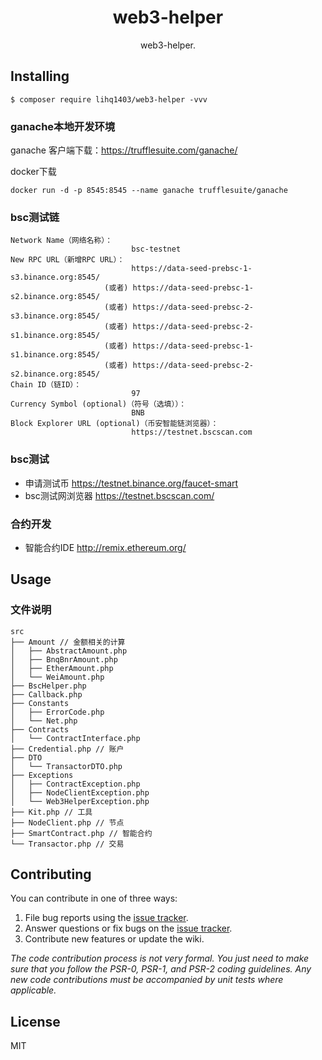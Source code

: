 <h1 align="center"> web3-helper </h1>

<p align="center"> web3-helper.</p>


## Installing


```shell
$ composer require lihq1403/web3-helper -vvv
```
### ganache本地开发环境
ganache 客户端下载：https://trufflesuite.com/ganache/

docker下载
```shell
docker run -d -p 8545:8545 --name ganache trufflesuite/ganache
```

### bsc测试链
```
Network Name（网络名称）：
                           bsc-testnet
New RPC URL（新增RPC URL）：
                           https://data-seed-prebsc-1-s3.binance.org:8545/
                     (或者) https://data-seed-prebsc-1-s2.binance.org:8545/
                     (或者) https://data-seed-prebsc-2-s3.binance.org:8545/
                     (或者) https://data-seed-prebsc-2-s1.binance.org:8545/
                     (或者) https://data-seed-prebsc-1-s1.binance.org:8545/
                     (或者) https://data-seed-prebsc-2-s2.binance.org:8545/
Chain ID（链ID）：
                           97
Currency Symbol (optional)（符号（选填））：
                           BNB
Block Explorer URL (optional)（币安智能链浏览器）：
                           https://testnet.bscscan.com
```
### bsc测试
- 申请测试币 https://testnet.binance.org/faucet-smart
- bsc测试网浏览器 https://testnet.bscscan.com/

### 合约开发
- 智能合约IDE http://remix.ethereum.org/

## Usage

### 文件说明
```
src
├── Amount // 金额相关的计算
│   ├── AbstractAmount.php
│   ├── BnqBnrAmount.php
│   ├── EtherAmount.php
│   └── WeiAmount.php
├── BscHelper.php
├── Callback.php
├── Constants
│   ├── ErrorCode.php
│   └── Net.php
├── Contracts
│   └── ContractInterface.php
├── Credential.php // 账户
├── DTO
│   └── TransactorDTO.php
├── Exceptions
│   ├── ContractException.php
│   ├── NodeClientException.php
│   └── Web3HelperException.php
├── Kit.php // 工具
├── NodeClient.php // 节点
├── SmartContract.php // 智能合约
└── Transactor.php // 交易

```

## Contributing

You can contribute in one of three ways:

1. File bug reports using the [issue tracker](https://github.com/lihq1403/web3-helper/issues).
2. Answer questions or fix bugs on the [issue tracker](https://github.com/lihq1403/web3-helper/issues).
3. Contribute new features or update the wiki.

_The code contribution process is not very formal. You just need to make sure that you follow the PSR-0, PSR-1, and PSR-2 coding guidelines. Any new code contributions must be accompanied by unit tests where applicable._

## License

MIT